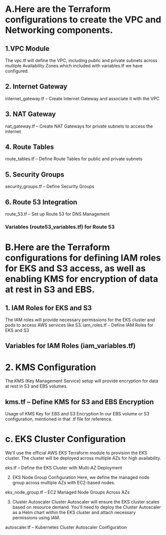 # A.Here are the Terraform configurations to create the VPC and Networking components.
## 1.VPC Module

The vpc.tf will define the VPC, including public and private subnets across multiple Availability Zones.which included with variables.tf we have configured.

## 2. Internet Gateway

internet_gateway.tf – Create Internet Gateway and associate it with the VPC

## 3. NAT Gateway

nat_gateway.tf – Create NAT Gateways for private subnets to access the internet

## 4. Route Tables
route_tables.tf – Define Route Tables for public and private subnets

## 5. Security Groups

security_groups.tf – Define Security Groups

## 6. Route 53 Integration
route_53.tf – Set up Route 53 for DNS Management
###  Variables (route53_variables.tf) for Route 53


# B.Here are the Terraform configurations for defining IAM roles for EKS and S3 access, as well as enabling KMS for encryption of data at rest in S3 and EBS.

## 1. IAM Roles for EKS and S3
The IAM roles will provide necessary permissions for the EKS cluster and pods to access AWS services like S3.
iam_roles.tf – Define IAM Roles for EKS and S3

## Variables for IAM Roles (iam_variables.tf)

# 2. KMS Configuration
The KMS (Key Management Service) setup will provide encryption for data at rest in S3 and EBS volumes.
## kms.tf – Define KMS for S3 and EBS Encryption
Usage of KMS Key for EBS and S3 Encryption
In our EBS volume or S3 configuration, mentioned in that .tf file for reference.

# c. EKS Cluster Configuration
We'll use the official AWS EKS Terraform module to provision the EKS cluster. The cluster will be deployed across multiple AZs for high availability.

eks.tf – Define the EKS Cluster with Multi-AZ Deployment

2. EKS Node Group Configuration
Here, we define the managed node group across multiple AZs with EC2-based nodes.

eks_node_group.tf – EC2 Managed Node Groups Across AZs

3. Cluster Autoscaler
Cluster Autoscaler will ensure the EKS cluster scales based on resource demand. You'll need to deploy the Cluster Autoscaler as a Helm chart within the EKS cluster and attach necessary permissions using IAM.

autoscaler.tf – Kubernetes Cluster Autoscaler Configuration


